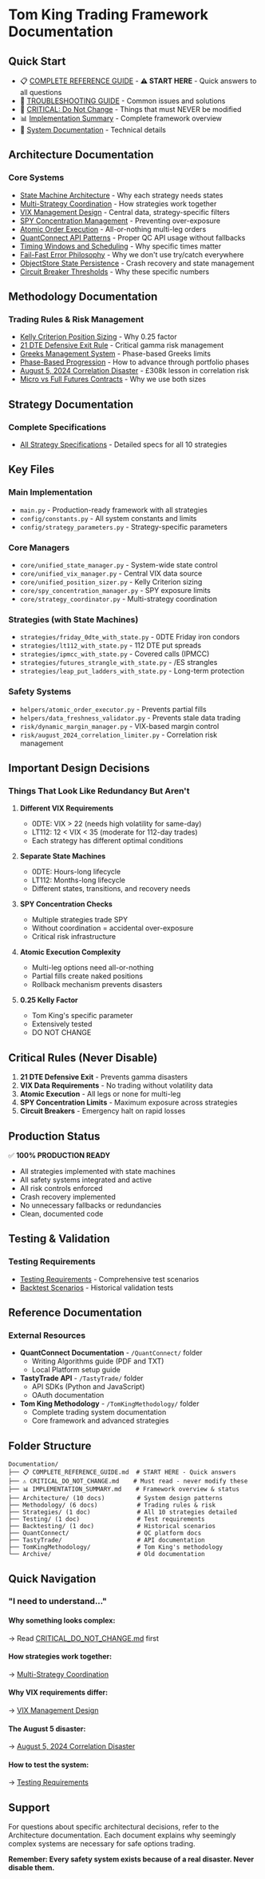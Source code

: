 # Tom King Trading Framework Documentation

## Quick Start
- 📋 [COMPLETE REFERENCE GUIDE](COMPLETE_REFERENCE_GUIDE.md) - **⚠️ START HERE** - Quick answers to all questions
- 🔧 [TROUBLESHOOTING GUIDE](TROUBLESHOOTING_GUIDE.md) - Common issues and solutions
- 🚫 [CRITICAL: Do Not Change](CRITICAL_DO_NOT_CHANGE.md) - Things that must NEVER be modified
- 📊 [Implementation Summary](IMPLEMENTATION_SUMMARY.md) - Complete framework overview
- 📄 [System Documentation](../TomKingTrading/SYSTEM_DOCUMENTATION.md) - Technical details

## Architecture Documentation

### Core Systems
- [State Machine Architecture](Architecture/STATE_MACHINE_ARCHITECTURE.md) - Why each strategy needs states
- [Multi-Strategy Coordination](Architecture/MULTI_STRATEGY_COORDINATION.md) - How strategies work together
- [VIX Management Design](Architecture/VIX_MANAGEMENT_DESIGN.md) - Central data, strategy-specific filters
- [SPY Concentration Management](Architecture/SPY_CONCENTRATION_MANAGEMENT.md) - Preventing over-exposure
- [Atomic Order Execution](Architecture/ATOMIC_ORDER_EXECUTION.md) - All-or-nothing multi-leg orders
- [QuantConnect API Patterns](Architecture/QUANTCONNECT_API_PATTERNS.md) - Proper QC API usage without fallbacks
- [Timing Windows and Scheduling](Architecture/TIMING_WINDOWS_AND_SCHEDULING.md) - Why specific times matter
- [Fail-Fast Error Philosophy](Architecture/FAIL_FAST_ERROR_PHILOSOPHY.md) - Why we don't use try/catch everywhere
- [ObjectStore State Persistence](Architecture/OBJECTSTORE_STATE_PERSISTENCE.md) - Crash recovery and state management
- [Circuit Breaker Thresholds](Architecture/CIRCUIT_BREAKER_THRESHOLDS.md) - Why these specific numbers

## Methodology Documentation

### Trading Rules & Risk Management
- [Kelly Criterion Position Sizing](Methodology/KELLY_CRITERION_POSITION_SIZING.md) - Why 0.25 factor
- [21 DTE Defensive Exit Rule](Methodology/21_DTE_DEFENSIVE_EXIT_RULE.md) - Critical gamma risk management
- [Greeks Management System](Methodology/GREEKS_MANAGEMENT_SYSTEM.md) - Phase-based Greeks limits
- [Phase-Based Progression](Methodology/PHASE_BASED_PROGRESSION.md) - How to advance through portfolio phases
- [August 5, 2024 Correlation Disaster](Methodology/AUGUST_5_2024_CORRELATION_DISASTER.md) - £308k lesson in correlation risk
- [Micro vs Full Futures Contracts](Methodology/MICRO_VS_FULL_FUTURES_CONTRACTS.md) - Why we use both sizes

## Strategy Documentation

### Complete Specifications
- [All Strategy Specifications](Strategies/COMPLETE_STRATEGY_SPECIFICATIONS.md) - Detailed specs for all 10 strategies

## Key Files

### Main Implementation
- `main.py` - Production-ready framework with all strategies
- `config/constants.py` - All system constants and limits
- `config/strategy_parameters.py` - Strategy-specific parameters

### Core Managers
- `core/unified_state_manager.py` - System-wide state control
- `core/unified_vix_manager.py` - Central VIX data source
- `core/unified_position_sizer.py` - Kelly Criterion sizing
- `core/spy_concentration_manager.py` - SPY exposure limits
- `core/strategy_coordinator.py` - Multi-strategy coordination

### Strategies (with State Machines)
- `strategies/friday_0dte_with_state.py` - 0DTE Friday iron condors
- `strategies/lt112_with_state.py` - 112 DTE put spreads
- `strategies/ipmcc_with_state.py` - Covered calls (IPMCC)
- `strategies/futures_strangle_with_state.py` - /ES strangles
- `strategies/leap_put_ladders_with_state.py` - Long-term protection

### Safety Systems
- `helpers/atomic_order_executor.py` - Prevents partial fills
- `helpers/data_freshness_validator.py` - Prevents stale data trading
- `risk/dynamic_margin_manager.py` - VIX-based margin control
- `risk/august_2024_correlation_limiter.py` - Correlation risk management

## Important Design Decisions

### Things That Look Like Redundancy But Aren't

1. **Different VIX Requirements**
   - 0DTE: VIX > 22 (needs high volatility for same-day)
   - LT112: 12 < VIX < 35 (moderate for 112-day trades)
   - Each strategy has different optimal conditions

2. **Separate State Machines**
   - 0DTE: Hours-long lifecycle
   - LT112: Months-long lifecycle
   - Different states, transitions, and recovery needs

3. **SPY Concentration Checks**
   - Multiple strategies trade SPY
   - Without coordination = accidental over-exposure
   - Critical risk infrastructure

4. **Atomic Execution Complexity**
   - Multi-leg options need all-or-nothing
   - Partial fills create naked positions
   - Rollback mechanism prevents disasters

5. **0.25 Kelly Factor**
   - Tom King's specific parameter
   - Extensively tested
   - DO NOT CHANGE

## Critical Rules (Never Disable)

1. **21 DTE Defensive Exit** - Prevents gamma disasters
2. **VIX Data Requirements** - No trading without volatility data
3. **Atomic Execution** - All legs or none for multi-leg
4. **SPY Concentration Limits** - Maximum exposure across strategies
5. **Circuit Breakers** - Emergency halt on rapid losses

## Production Status

✅ **100% PRODUCTION READY**

- All strategies implemented with state machines
- All safety systems integrated and active
- All risk controls enforced
- Crash recovery implemented
- No unnecessary fallbacks or redundancies
- Clean, documented code

## Testing & Validation

### Testing Requirements
- [Testing Requirements](Testing/TESTING_REQUIREMENTS.md) - Comprehensive test scenarios
- [Backtest Scenarios](Backtesting/BACKTEST_SCENARIOS.md) - Historical validation tests

## Reference Documentation

### External Resources
- **QuantConnect Documentation** - `/QuantConnect/` folder
  - Writing Algorithms guide (PDF and TXT)
  - Local Platform setup guide
- **TastyTrade API** - `/TastyTrade/` folder
  - API SDKs (Python and JavaScript)
  - OAuth documentation
- **Tom King Methodology** - `/TomKingMethodology/` folder
  - Complete trading system documentation
  - Core framework and advanced strategies

## Folder Structure
```
Documentation/
├── 📋 COMPLETE_REFERENCE_GUIDE.md  # START HERE - Quick answers
├── ⚠️ CRITICAL_DO_NOT_CHANGE.md    # Must read - never modify these
├── 📊 IMPLEMENTATION_SUMMARY.md    # Framework overview & status
├── Architecture/ (10 docs)         # System design patterns
├── Methodology/ (6 docs)           # Trading rules & risk
├── Strategies/ (1 doc)             # All 10 strategies detailed
├── Testing/ (1 doc)                # Test requirements
├── Backtesting/ (1 doc)            # Historical scenarios
├── QuantConnect/                   # QC platform docs
├── TastyTrade/                     # API documentation
├── TomKingMethodology/             # Tom King's methodology
└── Archive/                        # Old documentation
```

## Quick Navigation

### "I need to understand..."

#### **Why something looks complex:**
→ Read [CRITICAL_DO_NOT_CHANGE.md](CRITICAL_DO_NOT_CHANGE.md) first

#### **How strategies work together:**
→ [Multi-Strategy Coordination](Architecture/MULTI_STRATEGY_COORDINATION.md)

#### **Why VIX requirements differ:**
→ [VIX Management Design](Architecture/VIX_MANAGEMENT_DESIGN.md)

#### **The August 5 disaster:**
→ [August 5, 2024 Correlation Disaster](Methodology/AUGUST_5_2024_CORRELATION_DISASTER.md)

#### **How to test the system:**
→ [Testing Requirements](Testing/TESTING_REQUIREMENTS.md)

## Support

For questions about specific architectural decisions, refer to the Architecture documentation. Each document explains why seemingly complex systems are necessary for safe options trading.

**Remember: Every safety system exists because of a real disaster. Never disable them.**